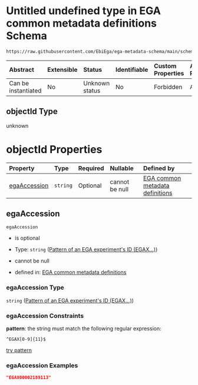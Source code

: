 # Untitled undefined type in EGA common metadata definitions Schema

```txt
https://raw.githubusercontent.com/EbiEga/ega-metadata-schema/main/schemas/EGA.common-definitions.json#/definitions/objectIdAndObjectTypeCheck/anyOf/2/properties/objectId
```



| Abstract            | Extensible | Status         | Identifiable | Custom Properties | Additional Properties | Access Restrictions | Defined In                                                                                           |
| :------------------ | :--------- | :------------- | :----------- | :---------------- | :-------------------- | :------------------ | :--------------------------------------------------------------------------------------------------- |
| Can be instantiated | No         | Unknown status | No           | Forbidden         | Allowed               | none                | [EGA.common-definitions.json\*](../../../schemas/EGA.common-definitions.json "open original schema") |

## objectId Type

unknown

# objectId Properties

| Property                      | Type     | Required | Nullable       | Defined by                                                                                                                                                                                                                                                                                                                                                                                                                                       |
| :---------------------------- | :------- | :------- | :------------- | :----------------------------------------------------------------------------------------------------------------------------------------------------------------------------------------------------------------------------------------------------------------------------------------------------------------------------------------------------------------------------------------------------------------------------------------------- |
| [egaAccession](#egaaccession) | `string` | Optional | cannot be null | [EGA common metadata definitions](ega-12-definitions-check-that-the-objectids-accession-pattern-and-objecttype-match-anyof-experiment-objectid-and-objecttype-check-properties-objectid-properties-pattern-of-an-ega-experiments-id-egax.md "https://raw.githubusercontent.com/EbiEga/ega-metadata-schema/main/schemas/EGA.common-definitions.json#/definitions/objectIdAndObjectTypeCheck/anyOf/2/properties/objectId/properties/egaAccession") |

## egaAccession



`egaAccession`

*   is optional

*   Type: `string` ([Pattern of an EGA experiment's ID (EGAX...)](ega-12-definitions-check-that-the-objectids-accession-pattern-and-objecttype-match-anyof-experiment-objectid-and-objecttype-check-properties-objectid-properties-pattern-of-an-ega-experiments-id-egax.md))

*   cannot be null

*   defined in: [EGA common metadata definitions](ega-12-definitions-check-that-the-objectids-accession-pattern-and-objecttype-match-anyof-experiment-objectid-and-objecttype-check-properties-objectid-properties-pattern-of-an-ega-experiments-id-egax.md "https://raw.githubusercontent.com/EbiEga/ega-metadata-schema/main/schemas/EGA.common-definitions.json#/definitions/objectIdAndObjectTypeCheck/anyOf/2/properties/objectId/properties/egaAccession")

### egaAccession Type

`string` ([Pattern of an EGA experiment's ID (EGAX...)](ega-12-definitions-check-that-the-objectids-accession-pattern-and-objecttype-match-anyof-experiment-objectid-and-objecttype-check-properties-objectid-properties-pattern-of-an-ega-experiments-id-egax.md))

### egaAccession Constraints

**pattern**: the string must match the following regular expression:&#x20;

```regexp
^EGAX[0-9]{11}$
```

[try pattern](https://regexr.com/?expression=%5EEGAX%5B0-9%5D%7B11%7D%24 "try regular expression with regexr.com")

### egaAccession Examples

```json
"EGAX00002189113"
```
